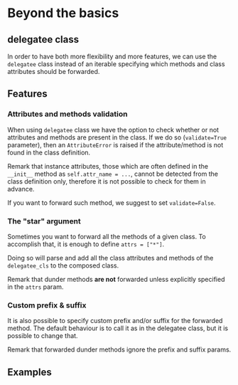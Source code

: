 # Beyond the basics

## delegatee class

In order to have both more flexibility and more features, we can use the `delegatee` class instead of an iterable specifying which methods and class attributes should be forwarded.

## Features

### Attributes and methods validation

When using `delegatee` class we have the option to check whether or not attributes and methods are present in the class.
If we do so (`validate=True` parameter), then an `AttributeError` is raised if the attribute/method is not found in the class definition.

Remark that instance attributes, those which are often defined in the `__init__` method as `self.attr_name = ...`, cannot be detected from the class definition only, therefore it is not possible to check for them in advance.

If you want to forward such method, we suggest to set `validate=False`.

### The "star" argument

Sometimes you want to forward all the methods of a given class. To accomplish that, it is enough to define `attrs = ["*"]`.

Doing so will parse and add all the class attributes and methods of the `delegatee_cls` to the composed class.

Remark that dunder methods **are not** forwarded unless explicitly specified in the `attrs` param.

### Custom prefix & suffix

It is also possible to specify custom prefix and/or suffix for the forwarded method. The default behaviour is to call it as in the delegatee class, but it is possible to change that.

Remark that forwarded dunder methods ignore the prefix and suffix params.

## Examples
